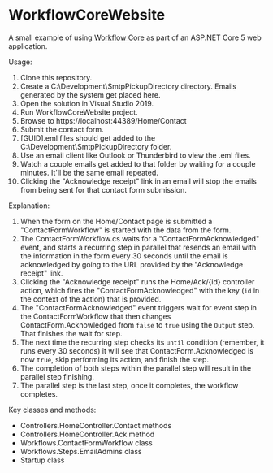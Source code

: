# WorkflowCoreWebsite

A small example of using [Workflow Core](https://github.com/danielgerlag/workflow-core) as part of an ASP.NET Core 5 web application.

Usage:

1. Clone this repository.
2. Create a C:\Development\SmtpPickupDirectory directory. Emails generated by the system get placed here.
3. Open the solution in Visual Studio 2019.
4. Run WorkflowCoreWebsite project.
5. Browse to https://localhost:44389/Home/Contact
6. Submit the contact form.
7. [GUID].eml files should get added to the C:\Development\SmtpPickupDirectory folder.
8. Use an email client like Outlook or Thunderbird to view the .eml files.
9. Watch a couple emails get added to that folder by waiting for a couple minutes. It'll be the same email repeated.
10. Clicking the "Acknowledge receipt" link in an email will stop the emails from being sent for that contact form submission.

Explanation:

1. When the form on the Home/Contact page is submitted a "ContactFormWorkflow" is started with the data from the form.
2. The ContactFormWorkflow.cs waits for a "ContactFormAcknowledged" event, and starts a recurring step in parallel that resends an email with the information in the form every 30 seconds until the email is acknowledged by going to the URL provided by the "Acknowledge receipt" link.
3. Clicking the "Acknowledge receipt" runs the Home/Ack/{id} controller action, which fires the "ContactFormAcknowledged" with the key (`id` in the context of the action) that is provided.
4. The "ContactFormAcknowledged" event triggers wait for event step in the ContactFormWorkflow that then changes ContactForm.Acknowledged from `false` to `true` using the `Output` step. That finishes the wait for step.
5. The next time the recurring step checks its `until` condition (remember, it runs every 30 seconds) it will see that ContactForm.Acknowledged is now `true`, skip performing its action, and finish the step.
6. The completion of both steps within the parallel step will result in the parallel step finishing.
7. The parallel step is the last step, once it completes, the workflow completes.

Key classes and methods:

* Controllers.HomeController.Contact methods
* Controllers.HomeController.Ack method
* Workflows.ContactFormWorkflow class
* Workflows.Steps.EmailAdmins class
* Startup class